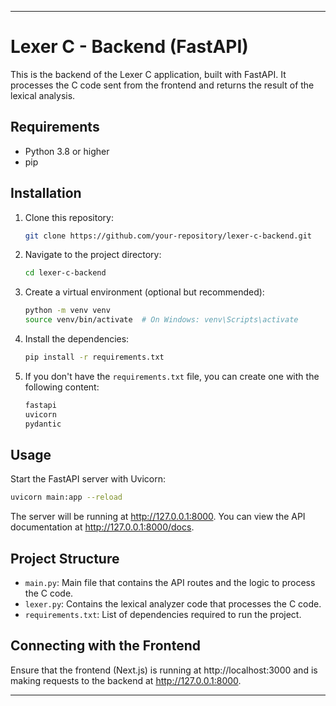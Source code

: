 
---

# Lexer C - Backend (FastAPI)

This is the backend of the Lexer C application, built with FastAPI. It processes the C code sent from the frontend and returns the result of the lexical analysis.

## Requirements

- Python 3.8 or higher
- pip

## Installation

1. Clone this repository:
   ```bash
   git clone https://github.com/your-repository/lexer-c-backend.git
   ```

2. Navigate to the project directory:
   ```bash
   cd lexer-c-backend
   ```

3. Create a virtual environment (optional but recommended):
   ```bash
   python -m venv venv
   source venv/bin/activate  # On Windows: venv\Scripts\activate
   ```

4. Install the dependencies:
   ```bash
   pip install -r requirements.txt
   ```

5. If you don't have the `requirements.txt` file, you can create one with the following content:
   ```bash
   fastapi
   uvicorn
   pydantic
   ```

## Usage

Start the FastAPI server with Uvicorn:
   ```bash
   uvicorn main:app --reload
   ```

The server will be running at http://127.0.0.1:8000. You can view the API documentation at http://127.0.0.1:8000/docs.

## Project Structure

- `main.py`: Main file that contains the API routes and the logic to process the C code.
- `lexer.py`: Contains the lexical analyzer code that processes the C code.
- `requirements.txt`: List of dependencies required to run the project.

## Connecting with the Frontend

Ensure that the frontend (Next.js) is running at http://localhost:3000 and is making requests to the backend at http://127.0.0.1:8000.

--- 

